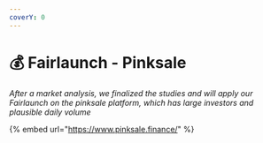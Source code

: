```yaml
---
coverY: 0
---
```


# 💰 Fairlaunch - Pinksale

_After a market analysis, we finalized the studies and will apply our Fairlaunch on the pinksale platform, which has large investors and plausible daily volume_

{% embed url="https://www.pinksale.finance/" %}
